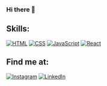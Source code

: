 ### Hi there 👋


## Skills:

[![HTML](https://img.shields.io/badge/HTML-e34c26?style=for-the-badge&logo=html5&logoColor=white&labelColor=101010)]()
[![CSS](https://img.shields.io/badge/CSS-26ade4?style=for-the-badge&logo=css3&logoColor=white&labelColor=101010)]()
[![JavaScript](https://img.shields.io/badge/JavaScript-F7DF1E?style=for-the-badge&logo=javascript&logoColor=white&labelColor=101010)]()
[![React](https://img.shields.io/badge/React-61dafb?style=for-the-badge&logo=react&logoColor=white&labelColor=101010)]()

## Find me at:

[![Instagram](https://img.shields.io/badge/Instagram-@barbozadiego_dev-E4405F?style=for-the-badge&logo=instagram&logoColor=white&labelColor=101010)](https://instagram.com/barbozadiego_dev)
[![LinkedIn](https://img.shields.io/badge/LinkedIn-Barboza_Diego-0077B5?style=for-the-badge&logo=linkedin&logoColor=white&labelColor=101010)](https://www.linkedin.com/in/barbozadiego)

<!--
**barbozadiego/barbozadiego** is a ✨ _special_ ✨ repository because its `README.md` (this file) appears on your GitHub profile.

Here are some ideas to get you started:

- 🔭 I’m currently working on ...
- 🌱 I’m currently learning ...
- 👯 I’m looking to collaborate on ...
- 🤔 I’m looking for help with ...
- 💬 Ask me about ...
- 📫 How to reach me: ...
- 😄 Pronouns: ...
- ⚡ Fun fact: ...
-->
